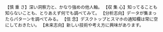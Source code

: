 【慎 重 さ】深い洞察力と、かなり強めの他人軸。
【収 集 心】知ってることも知らないことも、とりあえず何でも調べてみて。
【分析志向】データが集まったらパターンを調べてみる。
【信    念】デスクトップとスマホの通知欄は常に空にしておきたい。
【未来志向】新しい技術や考え方に興味があります。

<!--
**gene-ix/gene-ix** is a ✨ _special_ ✨ repository because its `README.md` (this file) appears on your GitHub profile.

Here are some ideas to get you started:

- 🔭 I’m currently working on ...
- 🌱 I’m currently learning ...
- 👯 I’m looking to collaborate on ...
- 🤔 I’m looking for help with ...
- 💬 Ask me about ...
- 📫 How to reach me: ...
- 😄 Pronouns: ...
- ⚡ Fun fact: ...
-->
